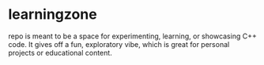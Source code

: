 # learningzone
 repo is meant to be a space for experimenting, learning, or showcasing C++ code. It gives off a fun, exploratory vibe, which is great for personal projects or educational content.
